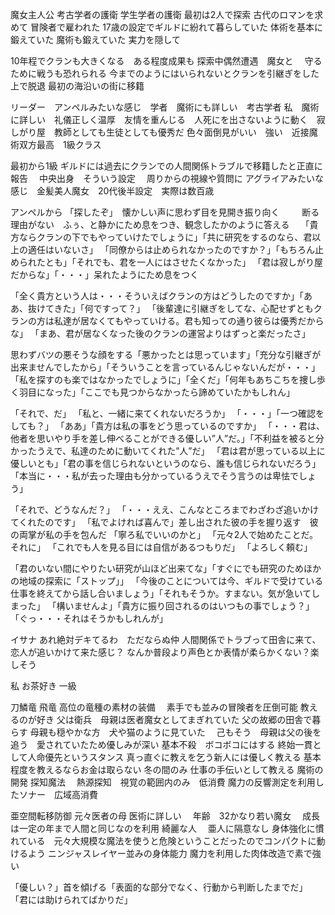 魔女主人公
考古学者の護衛
学生学者の護衛
最初は2人で探索
古代のロマンを求めて
冒険者で雇われた
17歳の設定でギルドに紛れて暮らしていた
体術を基本に鍛えていた
魔術も鍛えていた
実力を隠して

10年程でクランも大きくなる　ある程度成果も
探索中偶然遭遇　魔女と　
守るために戦うも恐れられる
今までのようにはいられないとクランを引継ぎをした上で脱退
最初の海沿いの街に移籍

リーダー　アンペルみたいな感じ　学者　魔術にも詳しい　考古学者
私　魔術に詳しい　礼儀正しく温厚　友情を重んじる　人死にを出さないように動く　寂しがり屋　教師としても生徒としても優秀だ
色々面倒見がいい　強い　近接魔術双方最高　1級クラス

最初から1級
ギルドには過去にクランでの人間関係トラブルで移籍したと正直に報告　
中央出身　そういう設定　
周りからの視線や質問に
アグライアみたいな感じ　金髪美人魔女　20代後半設定　実際は数百歳


アンペルから
「探したぞ」　懐かしい声に思わず目を見開き振り向く
　　
断る理由がない　ふぅ、と静かにため息をつき、観念したかのように答える　
「貴方ならクランの下でもやっていけたでしょうに」「共に研究をするのなら、君以上の適任はいないさ」
「同僚からは止められなかったのですか？」「もちろん止められたとも」「それでも、君を一人にはさせたくなかった」
「君は寂しがり屋だからな」「・・・」呆れたようにため息をつく

「全く貴方という人は・・・そういえばクランの方はどうしたのですか」「ああ、抜けてきた」「何ですって？」
「後輩達に引継ぎをしてな、心配せずともクランの方は私達が居なくてもやっていける。君も知っての通り彼らは優秀だからな」
「まあ、君が居なくなった後のクランの運営よりはずっと楽だったさ」

思わずバツの悪そうな顔をする「悪かったとは思っています」「充分な引継ぎが出来ませんでしたから」「そういうことを言っているんじゃないんだが・・・」
「私を探すのも楽ではなかったでしょうに」「全くだ」「何年もあちこちを捜し歩く羽目になった」「ここでも見つからなかったら諦めていたかもしれん」

「それで、だ」
「私と、一緒に来てくれないだろうか」
「・・・」「一つ確認をしても？」
「ああ」「貴方は私の事をどう思っているのですか」
「・・・君は、他者を思いやり手を差し伸べることができる優しい”人”だ。」「不利益を被ると分かったうえで、私達のために動いてくれた”人”だ」
「君は君が思っている以上に優しいとも」「君の事を信じられないというのなら、誰も信じられないだろう」
「本当に・・・私が去った理由も分かっているうえでそう言うのは卑怯でしょう」

「それで、どうなんだ？」
「・・・ええ、こんなところまでわざわざ追いかけてくれたのです」
「私でよければ喜んで」差し出された彼の手を握り返す　彼の両掌が私の手を包んだ
「寧ろ私でいいのかと」
「元々2人で始めたことだ。それに」
「これでも人を見る目には自信があるつもりだ」
「よろしく頼む」

「君のいない間にやりたい研究が山ほど出来てな」「すぐにでも研究のためほかの地域の探索に「ストップ」」
「今後のことについては今、ギルドで受けている仕事を終えてから話し合いましょう」「それもそうか。すまない。気が急いてしまった」
「構いませんよ」「貴方に振り回されるのはいつもの事でしょう？」「ぐっ・・・それはそうかもしれんが」




イサナ
あれ絶対デキてるわ　ただならぬ仲
人間関係でトラブって田舎に来て、恋人が追いかけて来た感じ？
なんか普段より声色とか表情が柔らかくない？楽しそう



私
お茶好き
一級


刀鱗竜
飛竜
高位の竜種の素材の装備　
素手でも並みの冒険者を圧倒可能
教えるのが好き
父は衛兵　母親は医者魔女としてまぎれていた
父の故郷の田舎で暮らす
母親も穏やかな方　犬や猫のように見ていた　
己もそう　母親は父の後を追う　愛されていたため優しみが深い
基本不殺　ボコボコにはする
終始一貫として人命優先というスタンス
真っ直ぐに教えを乞う新人には優しく教える
基本程度を教えるならお金は取らない
冬の間のみ
仕事の手伝いとして教える
魔術の開発
探知魔法　
熱源探知　視覚の範囲内のみ　低消費
魔力の反響測定を利用したソナー　広域高消費

亜空間転移防御
元々医者の母
医術に詳しい　
年齢　32かなり若い魔女　
成長は一定の年まで人間と同じなのを利用
綺麗な人　
亜人に隔意なし
身体強化に慣れている　元々大規模な魔法を使うと危険ということだったのでコンパクトに動けるよう
ニンジャスレイヤー並みの身体能力
魔力を利用した肉体改造で素で強い





「優しい？」首を傾げる「表面的な部分でなく、行動から判断したまでだ」
「君には助けられてばかりだ」

